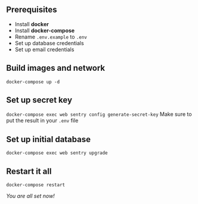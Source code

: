 ## Prerequisites
- Install **docker**
- Install **docker-compose**
- Rename `.env.example` to `.env`
- Set up database credentials
- Set up email credentials

## Build images and network
`docker-compose up -d`

## Set up secret key
`docker-compose exec web sentry config generate-secret-key`
Make sure to put the result in your `.env` file

## Set up initial database
`docker-compose exec web sentry upgrade`

## Restart it all
`docker-compose restart`

*You are all set now!*
